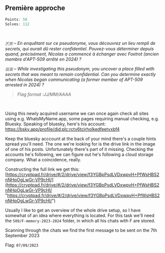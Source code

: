 ## Première approche
```js
Points: 50
Solves: 112
```

<br> 

*🇫🇷 – En enquêtant sur ce pseudonyme, vous découvrez un lieu rempli de secrets, qui aurait dû rester confidentiel.*
*Pouvez-vous déterminer depuis quand, précisément, Nicolas a commencé à échanger avec Foxtrot (ancien membre d'APT-509 arrêté en 2024) ?*

*🇬🇧 – While investigating this pseudonym, you uncover a place filled with secrets that was meant to remain confidential.*
*Can you determine exactly when Nicolas began communicating (a former member of APT-509 arrested in 2024) ?*

> *Flag format :JJ/MM/AAAA*

<br>

Using this newly acquired username we can once again check all sites using e.g. WhatsMyName.app, some pages requiring manual checking, e.g. Bluesky. Speaking of bluesky, here's his account: https://bsky.app/profile/did:plc:rctv6tcirholkedfeetvxbf4

Keep the bluesky acccount at the back of your mind there's a couple hints spread you'll need. The one we're looking for is the drive link in the image of one of his posts. Unfortunately there's part of it missing. Checking the accounts he's following, we can figure out he's following a cloud storage company. What a coincidence, really.

Constructing the full link we get this: [https://cryptpad.fr/drive/#/2/drive/view/f3YGBpPsdLVDxwpvH+PfWsHBS2nNHpOgLwGr-VP9cHI/](https://cryptpad.fr/drive/#/2/drive/view/f3YGBpPsdLVDxwpvH+PfWsHBS2nNHpOgLwGr-VP9cHI/ "https://cryptpad.fr/drive/#/2/drive/view/f3YGBpPsdLVDxwpvH+PfWsHBS2nNHpOgLwGr-VP9cHI/")

Usually I like to get an overview of the whole drive setup, so I have somewhat of an idea where everything is located. For this task we'll need the `509/F-memory-2023-2024` folder, in which all his chats with F are stored.

Scanning through the chats we find the first message to be sent on the 7th September 2023

Flag: `07/09/2023`